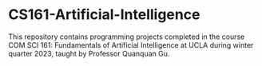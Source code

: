 # CS161-Artificial-Intelligence

This repository contains programming projects completed in the course COM SCI 161: Fundamentals of Artificial Intelligence at UCLA during winter quarter 2023, taught by Professor Quanquan Gu.

